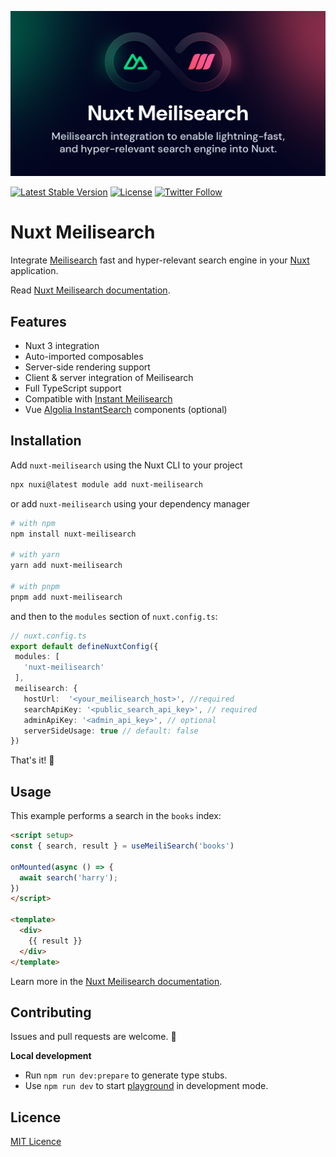 [![xlanex6/nuxt-meilisearch](./docus/public/cover.png)](https://nuxt-meilisearch.vercel.app/)

<p align='center'>

[![Latest Stable Version](https://img.shields.io/npm/v/nuxt-meilisearch.svg?style=for-the-badge)](https://www.npmjs.com/package/nuxt-meilisearch) [![License](https://img.shields.io/npm/l/nuxt-meilisearch.svg?style=for-the-badge)](https://www.npmjs.com/package/nuxt-meilisearch)
[![Twitter Follow](https://img.shields.io/twitter/follow/xlanex6?color=1DA1F2&logo=twitter&style=for-the-badge)](https://twitter.com/xlanex6)

</p>

# Nuxt Meilisearch

Integrate [Meilisearch](https://meilisearch.com/?utm_campaign=oss&utm_source=github&utm_content=nuxt-meilisearch) fast and hyper-relevant search engine in your [Nuxt](https://nuxt.com) application.

Read [Nuxt Meilisearch documentation](https://nuxt-meilisearch.vercel.app).

## Features

- Nuxt 3 integration
- Auto-imported composables
- Server-side rendering support
- Client & server integration of Meilisearch
- Full TypeScript support
- Compatible with [Instant Meilisearch](https://github.com/meilisearch/instant-meilisearch)
- Vue [Algolia InstantSearch](https://github.com/algolia/instantsearch) components (optional)

## Installation

Add `nuxt-meilisearch` using the Nuxt CLI to your project

```bash
npx nuxi@latest module add nuxt-meilisearch
```

or add `nuxt-meilisearch` using your dependency manager

```bash
# with npm
npm install nuxt-meilisearch

# with yarn
yarn add nuxt-meilisearch

# with pnpm
pnpm add nuxt-meilisearch
```

and then to the `modules` section of `nuxt.config.ts`:

 ```ts
// nuxt.config.ts
export default defineNuxtConfig({
  modules: [
    'nuxt-meilisearch'
  ],
  meilisearch: {
    hostUrl:  '<your_meilisearch_host>', //required
    searchApiKey: '<public_search_api_key>', // required
    adminApiKey: '<admin_api_key>', // optional
    serverSideUsage: true // default: false
})
```

That's it! 🎉

## Usage

This example performs a search in the `books` index:

```html
<script setup>
const { search, result } = useMeiliSearch('books')

onMounted(async () => {
  await search('harry');
})
</script>

<template>
  <div>
    {{ result }}
  </div>
</template>
```

Learn more in the [Nuxt Meilisearch documentation](https://nuxt-meilisearch.vercel.app).

## Contributing

Issues and pull requests are welcome. 🫶

**Local development**

- Run `npm run dev:prepare` to generate type stubs.
- Use `npm run dev` to start [playground](./playground) in development mode.

## Licence

[MIT Licence](./LICENCE)

<!-- Badges -->

<!-- [npm-version-src]: https://img.shields.io/npm/v/@nuxtjs/partytown/latest.svg
[npm-version-href]: https://npmjs.com/package/@nuxtjs/partytown
[npm-downloads-src]: https://img.shields.io/npm/dm/@nuxtjs/partytown.svg
[npm-downloads-href]: https://npmjs.com/package/@nuxtjs/partytown
[github-actions-ci-src]: https://github.com/nuxt-community/partytown-module/workflows/ci/badge.svg
[github-actions-ci-href]: https://github.com/nuxt-community/partytown-module/actions?query=workflow%3Aci
[codecov-src]: https://img.shields.io/codecov/c/github/nuxt-community/partytown-module.svg
[codecov-href]: https://codecov.io/gh/nuxt-community/partytown-module
[license-src]: https://img.shields.io/npm/l/@nuxtjs/partytown.svg
[license-href]: https://npmjs.com/package/@nuxtjs/partytown -->

<!--
For Meilisearch DEmo
exemple valid MASTER_KEY
`PZKj1rFXYBnjLzEIxXRRaEz3gNDWTG3JoW6ZDzd6-mo`

```bash
docker run -it --rm \
  -p 7700:7700 \
  -e MEILI_MASTER_KEY='PZKj1rFXYBnjLzEIxXRRaEz3gNDWTG3JoW6ZDzd6-mo'\
  -v $(pwd)/meili_data:/meili_data \
  getmeili/meilisearch:v1.5
``` -->
